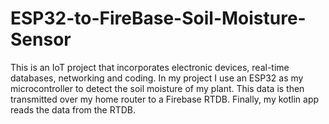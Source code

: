 # ESP32-to-FireBase-Soil-Moisture-Sensor
This is an IoT project that incorporates electronic devices, real-time databases, networking and coding. In my project I use an ESP32 as my microcontroller to detect the soil moisture of my plant. This data is then transmitted over my home router to a Firebase RTDB. Finally, my kotlin app reads the data from the RTDB.
